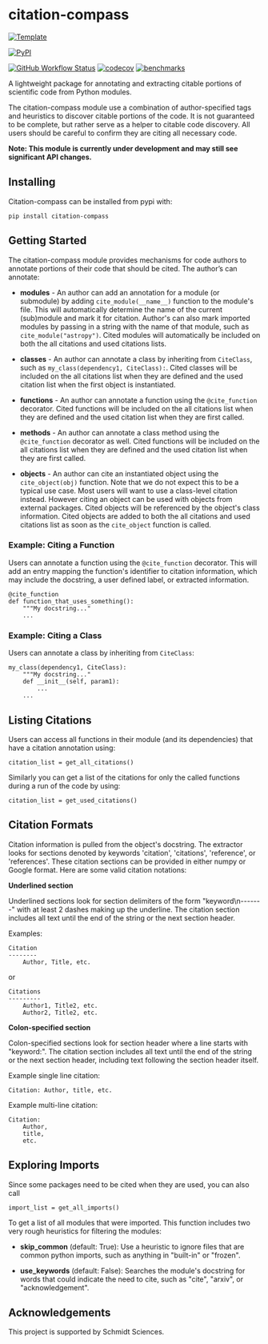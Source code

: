 # citation-compass

[![Template](https://img.shields.io/badge/Template-LINCC%20Frameworks%20Python%20Project%20Template-brightgreen)](https://lincc-ppt.readthedocs.io/en/stable/)

[![PyPI](https://img.shields.io/pypi/v/citation-compass?color=blue&logo=pypi&logoColor=white)](https://pypi.org/project/citation-compass/)

[![GitHub Workflow Status](https://img.shields.io/github/actions/workflow/status/lincc-frameworks/citation-compass/smoke-test.yml)](https://github.com/lincc-frameworks/citation-compass/actions/workflows/smoke-test.yml)
[![codecov](https://codecov.io/gh/lincc-frameworks/citation-compass/branch/main/graph/badge.svg)](https://codecov.io/gh/lincc-frameworks/citation-compass)
[![benchmarks](https://img.shields.io/github/actions/workflow/status/lincc-frameworks/citation-compass/asv-main.yml?label=benchmarks)](https://lincc-frameworks.github.io/citation-compass/)


A lightweight package for annotating and extracting citable portions of scientific code from Python modules.

The citation-compass module use a combination of author-specified tags and heuristics to discover citable portions of the code. It is not guaranteed to be complete, but rather serve as a helper to citable code discovery. All users should be careful to confirm they are citing all necessary code.

**Note: This module is currently under development and may still see significant API changes.**


## Installing

Citation-compass can be installed from pypi with:

```
pip install citation-compass
```

## Getting Started

The citation-compass module provides mechanisms for code authors to annotate portions of their code that should be cited. The author’s can annotate:

* **modules** - An author can add an annotation for a module (or submodule) by adding `cite_module(__name__)` function to the module's file. This will automatically determine the name of the current (sub)module and mark it for citation. Author's can also mark imported modules by passing in a string with the name of that module, such as `cite_module("astropy")`. Cited modules will automatically be included on both the all citations and used citations lists.

* **classes** - An author can annotate a class by inheriting from `CiteClass`, such as `my_class(dependency1, CiteClass):`. Cited classes will be included on the all citations list when they are defined and the used citation list when the first object is instantiated.

* **functions** - An author can annotate a function using the `@cite_function` decorator. Cited functions will be included on the all citations list when they are defined and the used citation list when they are first called.

* **methods** - An author can annotate a class method using the `@cite_function` decorator as well. Cited functions will be included on the all citations list when they are defined and the used citation list when they are first called.

* **objects** - An author can cite an instantiated object using the `cite_object(obj)` function. Note that we do not expect this to be a typical use case. Most users will want to use a class-level citation instead. However citing an object can be used with objects from external packages. Cited objects will be referenced by the object's class information. Cited objects are added to both the all citations and used citations list as soon as the `cite_object` function is called.

### Example: Citing a Function

Users can annotate a function using the `@cite_function` decorator. This will add an entry mapping the function's identifier to citation information, which may include the docstring, a user defined label, or extracted information.

```
@cite_function
def function_that_uses_something():
    """My docstring..."
    ...
```

### Example: Citing a Class

Users can annotate a class by inheriting from `CiteClass`:

```
my_class(dependency1, CiteClass):
    """My docstring..."
    def __init__(self, param1):
        ...
    ...
```

## Listing Citations

Users can access all functions in their module (and its dependencies) that have a citation annotation using:

```
citation_list = get_all_citations()
```

Similarly you can get a list of the citations for only the called functions during a run of the code by using:

```
citation_list = get_used_citations()
```

## Citation Formats

Citation information is pulled from the object's docstring. The extractor looks for sections denoted by keywords 'citation', 'citations', 'reference', or 'references'. These citation sections can be provided in either numpy or Google format. Here are some valid citation notations:

**Underlined section**

Underlined sections look for section delimiters of the form "keyword\n-------" with at least 2 dashes making up the underline. The citation section includes all text until the end of the string or the next section header.

Examples:

```
Citation
--------
    Author, Title, etc.
```

or

```
Citations
---------
    Author1, Title2, etc.
    Author2, Title2, etc.
```

**Colon-specified section**

Colon-specified sections look for section header where a line starts with "keyword:". The citation section includes all text until the end of the string or the next section header, including text following the section header itself.

Example single line citation:

```
Citation: Author, title, etc.
```

Example multi-line citation:

```
Citation:
    Author,
    title,
    etc.
```

## Exploring Imports

Since some packages need to be cited when they are used, you can also call

```
import_list = get_all_imports()
```

To get a list of all modules that were imported. This function includes two very rough heuristics for filtering the modules:

* **skip_common** (default: True): Use a heuristic to ignore files that are common python imports, such as anything in "built-in" or "frozen".

* **use_keywords** (default: False): Searches the module's docstring for words that could indicate the need to cite, such as "cite", "arxiv", or "acknowledgement".

## Acknowledgements

This project is supported by Schmidt Sciences.